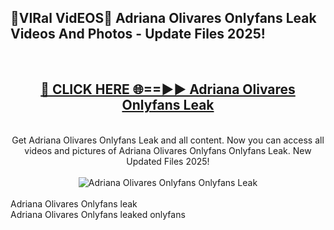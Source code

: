 <h2>🔴VIRal VidEOS🔴 Adriana Olivares Onlyfans Leak Videos And Photos - Update Files 2025!</h2>
<br>
<div align="center">
<h2><a href="https://213.232.235.80/live/video.php?q=adriana-olivares-onlyfans" rel="nofollow">🔴 CLICK HERE 🌐==►► Adriana Olivares Onlyfans Leak</a></h2>
<br>
Get Adriana Olivares Onlyfans Leak and all content. Now you can access all videos and pictures of Adriana Olivares Onlyfans Onlyfans Leak. New Updated Files 2025!
<br>
<br>
<a href="https://213.232.235.80/live/video.php?q=adriana-olivares-onlyfans" rel="nofollow" data-target="animated-image.originalLink"><img src="https://i.imgur.com/dJHk4Zq.gif" alt="Adriana Olivares Onlyfans Onlyfans Leak" style="max-width: 100%; display: inline-block;" data-target="animated-image.originalImage"></a>
</div>
<br>
Adriana Olivares Onlyfans leak<br>
Adriana Olivares Onlyfans leaked onlyfans
